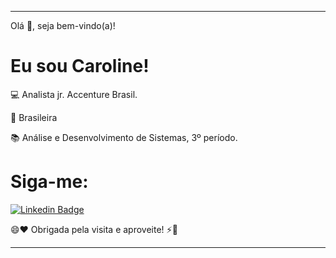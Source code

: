 ----------------------------------------------------------------------------

Olá 👋, seja bem-vindo(a)!  

# Eu sou Caroline!

:computer: Analista jr. Accenture Brasil.

:house_with_garden: Brasileira

:books: Análise e Desenvolvimento de Sistemas, 3º período.

# Siga-me:

[![Linkedin Badge](https://img.shields.io/badge/-LinkedIn-blue?style=flat-square&logo=Linkedin&logoColor=white&link=https://www.linkedin.com/in/caroline-barros-965664207/)](https://www.linkedin.com/in/caroline-barros-965664207/)

😄❤️ Obrigada pela visita e aproveite! ⚡🚀



----------------------------------------------------------------------------------


